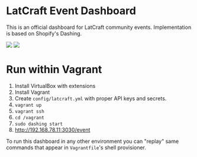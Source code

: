 LatCraft Event Dashboard
==========================

This is an official dashboard for LatCraft community events. Implementation is based on Shopify's Dashing.

<img src="https://raw.githubusercontent.com/latcraft/dashboard/master/assets/images/preview.png" />

<img src="https://raw.githubusercontent.com/latcraft/dashboard/master/assets/images/preview_aws.png" />

Run within Vagrant
===========================

1. Install VirtualBox with extensions
2. Install Vagrant
3. Create `config/latcraft.yml` with proper API keys and secrets.
4. `vagrant up`
5. `vagrant ssh`
6. `cd /vagrant`
7. `sudo dashing start`
8. <http://192.168.78.11:3030/event>

To run this dashboard in any other environment you can "replay" same commands that appear in `Vagrantfile`'s shell provisioner.


